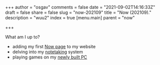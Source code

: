 +++
author = "osgav"
comments = false
date = "2021-09-02T14:16:33Z"
draft = false
share = false
slug = "now-202109"
title = "Now (202109)."
description = "wuu2"
index = true
[menu.main]
parent = "now"

+++

What am I up to? 

- adding my first [Now page](https://nownownow.com/about) to my website
- delving into my [notetaking](/tags/notetaking.html) system
- playing games on my [newly built PC](/tags/pc-build-project.html)

